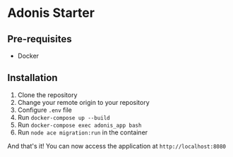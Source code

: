 # Adonis Starter

## Pre-requisites

 - Docker

## Installation

1. Clone the repository
2. Change your remote origin to your repository
3. Configure `.env` file
4. Run `docker-compose up --build`
5. Run `docker-compose exec adonis_app bash`
6. Run `node ace migration:run` in the container

And that's it! You can now access the application at `http://localhost:8080`
